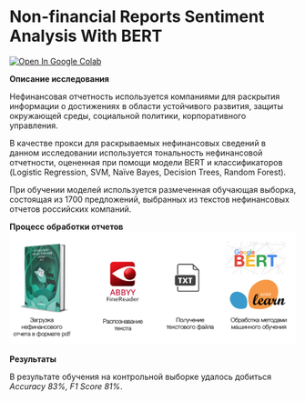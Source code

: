 # Non-financial Reports Sentiment Analysis With BERT
[![Open In Google Colab](https://colab.research.google.com/assets/colab-badge.svg)](https://colab.research.google.com/drive/1wgpN7A_FyxO9hBz0wxPthvP9jTrnsseq?usp=sharing)

**Описание исследования**

Нефинансовая отчетность используется компаниями для раскрытия информации о достижениях в области устойчивого развития, защиты окружающей среды, социальной политики, корпоративного управления.

В качестве прокси для раскрываемых нефинансовых сведений в данном исследовании используется тональность нефинансовой отчетности, оцененная при помощи модели BERT и классификаторов (Logistic Regression, SVM, Naïve Bayes, Decision Trees, Random Forest). 

При обучении моделей используется размеченная обучающая выборка, состоящая из 1700 предложений, выбранных из текстов нефинансовых отчетов российских компаний.

**Процесс обработки отчетов**
![](https://github.com/alexandreevsky/non-financial-reports-analysis-with-bert/blob/master/images/pipeline.png)

**Результаты**

В результате обучения на контрольной выборке удалось добиться *Accuracy 83%, F1 Score 81%*.  
